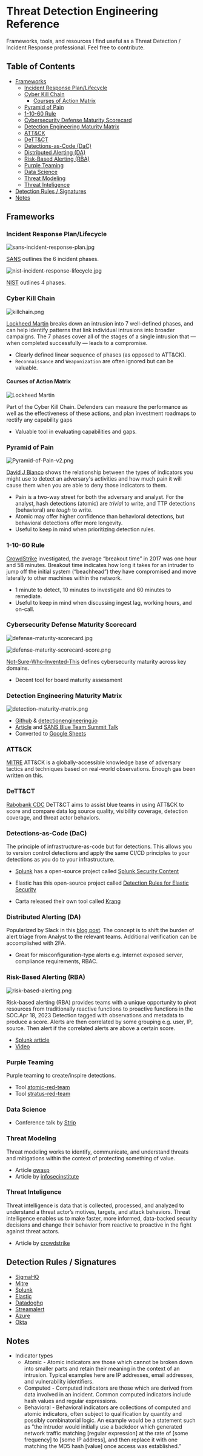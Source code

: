 # Threat Detection Engineering Reference

Frameworks, tools, and resources I find useful as a Threat Detection / Incident Response professional. Feel free to contribute.

## Table of Contents

* [Frameworks](#frameworks)
  * [Incident Response Plan/Lifecycle](#incident-response-plan-lifecycle)
  * [Cyber Kill Chain](#cyber-kill-chain)
      - [Courses of Action Matrix](#courses-of-action-matrix)
  * [Pyramid of Pain](#pyramid-of-pain)
  * [1-10-60 Rule](#1-10-60-rule)
  * [Cybersecurity Defense Maturity Scorecard](#cybersecurity-defense-maturity-scorecard)
  * [Detection Engineering Maturity Matrix](#detection-engineering-maturity-matrix)
  * [ATT&CK](#att-ck)
  * [DeTT&CT](#dett-ct)
  * [Detections-as-Code (DaC)](#detections-as-code--dac-)
  * [Distributed Alerting (DA)](#distributed-alerting--da-)
  * [Risk-Based Alerting (RBA)](#risk-based-alerting--rba-)
  * [Purple Teaming](#purple-teaming)
  * [Data Science](#data-science)
  * [Threat Modeling](#threat-modeling)
  * [Threat Inteligence](#threat-inteligence)
* [Detection Rules / Signatures](#detection-rules---signatures)
* [Notes](#notes)

## Frameworks

### Incident Response Plan/Lifecycle

![sans-incident-response-plan.jpg](images/sans-incident-response-plan.jpg)

[SANS](docs/sans-incident-handlers-handbook.pd) outlines the 6 incident phases.

![nist-incident-response-lifecycle.jpg](images/nist-incident-response-lifecycle.jpg)

[NIST](docs/nist-incident-response-lifecycle.pdf) outlines 4 phases.

### Cyber Kill Chain

![killchain.png](images/cyberkillchain.png)

[Lockheed Martin](docs/LM-White-Paper-Intel-Driven-Defense.pdf) breaks down an intrusion into 7 well-defined phases, and can help identify patterns that link individual intrusions into broader campaigns. The 7 phases cover all of the stages of a single intrusion that — when completed successfully — leads to a compromise.

* Clearly defined linear sequence of phases (as opposed to ATT&CK).
* `Reconnaissance` and `Weaponization` are often ignored but can be valuable.

#### Courses of Action Matrix

![Lockheed Martin](images/courseofactionmatrix.png)

Part of the Cyber Kill Chain. Defenders can measure the performance as well as the effectiveness of these actions, and plan investment roadmaps to rectify any capability gaps

* Valuable tool in evaluating capabilities and gaps.

### Pyramid of Pain

![Pyramid-of-Pain-v2.png](images/Pyramid-of-Pain-v2.png)

[David J Bianco](https://detect-respond.blogspot.com/2013/03/the-pyramid-of-pain.html) shows the relationship between the types of indicators you might use to detect an adversary's activities and how much pain it will cause them when you are able to deny those indicators to them.

* Pain is a two-way street for both the adversary and analyst. For the analyst, hash detections (atomic) are _trivial_ to write, and TTP detections (behavioral) are _tough_ to write.
* Atomic may offer higher confidence than behavioral detections, but behavioral detections offer more longevity.
* Useful to keep in mind when prioritizing detection rules.

### 1-10-60 Rule

[CrowdStrike](https://www.crowdstrike.com/blog/first-ever-adversary-ranking-in-2019-global-threat-report-highlights-the-importance-of-speed/) investigated, the average “breakout time” in 2017 was one hour and 58 minutes. Breakout time indicates how long it takes for an intruder to jump off the initial system (“beachhead”) they have compromised and move laterally to other machines within the network.

* 1 minute to detect, 10 minutes to investigate and 60 minutes to remediate.
* Useful to keep in mind when discussing ingest lag, working hours, and on-call.

### Cybersecurity Defense Maturity Scorecard

![defense-maturity-scorecard.jpg](images/defense-maturity-scorecard.jpg)

![defense-maturity-scorecard-score.png](images/defense-maturity-scorecard-score.png)

[Not-Sure-Who-Invented-This](Scorecard_Cybersecurity-Defense-Maturity-Evaluation.pdf) defines cybersecurity maturity across key domains.

* Decent tool for board maturity assessment

### Detection Engineering Maturity Matrix

![detection-maturity-matrix.png](images/detection-maturity-matrix.png)

* [Github](https://github.com/k-bailey/detection-engineering-maturity-matrix) & [detectionengineering.io](https://detectionengineering.io)
* [Article](https://kyle-bailey.medium.com/detection-engineering-maturity-matrix-f4f3181a5cc7) and [SANS Blue Team Summit Talk](https://www.youtube.com/watch?v=Dxccs8UDu6w&list=PLs4eo9Tja8biPeb2Wmf2H6-1US5zFjIxW&index=11)
* Converted to [Google Sheets](https://docs.google.com/spreadsheets/d/13hKfYXk1t1tfzsz59GsIOAcWen4QakUgj1OznZz-eHE/edit?usp=sharing)

### ATT&CK

[MITRE](https://attack.mitre.org/) ATT&CK is a globally-accessible knowledge base of adversary tactics and techniques based on real-world observations. Enough gas been written on this.

### DeTT&CT

[Rabobank CDC](https://github.com/rabobank-cdc/DeTTECT) DeTT&CT aims to assist blue teams in using ATT&CK to score and compare data log source quality, visibility coverage, detection coverage, and threat actor behaviors.

### Detections-as-Code (DaC)

The principle of infrastructure-as-code but for detections. This allows you to version control detections and apply the same CI/CD principles to your detections as you do to your infrastructure.

* [Splunk](https://www.splunk.com/en_us/blog/security/ci-cd-detection-engineering-splunk-security-content-part-1.html) has a open-source project called [Splunk Security Content](https://github.com/splunk/security_content)
- Elastic has this open-source project called [Detection Rules for Elastic Security](https://github.com/elastic/detection-rules)
* Carta released their own tool called [Krang](https://github.com/carta/krang)

### Distributed Alerting (DA)

Popularized by Slack in this [blog post](https://slack.engineering/distributed-security-alerting/). The concept is to shift the burden of alert triage from Analyst to the relevant teams. Additional verification can be accomplished with 2FA.

* Great for misconfiguration-type alerts e.g. internet exposed server, compliance requirements, RBAC.

### Risk-Based Alerting (RBA)

![risk-based-alerting.png](images/risk-based-alerting.png)

Risk-based alerting (RBA) provides teams with a unique opportunity to pivot resources from traditionally reactive functions to proactive functions in the SOC.Apr 18, 2023
Detection tagged with observations and metadata to produce a score. Alerts are then correlated by some grouping e.g. user, IP, source. Then alert if the correlated alerts are above a certain score.

* [Splunk article](https://www.splunk.com/en_us/blog/security/risk-based-alerting-the-new-frontier-for-siem.html)
* [Video](https://conf.splunk.com/files/2018/recordings/say-goodbye-to-your-sec1479.mp4)

### Purple Teaming

Purple teaming to create/inspire detections.

* Tool [atomic-red-team](https://github.com/redcanaryco/atomic-red-team)
* Tool [stratus-red-team](https://github.com/DataDog/stratus-red-team)

### Data Science

* Conference talk by [Strip](https://www.youtube.com/watch?v=-9BfXMYn0wk)

### Threat Modeling

Threat modeling works to identify, communicate, and understand threats and mitigations within the context of protecting something of value.

* Article [owasp](https://owasp.org/www-community/Threat_Modeling)
* Article by [infosecinstitute](https://resources.infosecinstitute.com/topic/top-threat-modeling-frameworks-stride-owasp-top-10-mitre-attck-framework/)

### Threat Inteligence

Threat intelligence is data that is collected, processed, and analyzed to understand a threat actor’s motives, targets, and attack behaviors. Threat intelligence enables us to make faster, more informed, data-backed security decisions and change their behavior from reactive to proactive in the fight against threat actors.

* Article by [crowdstrike](https://www.crowdstrike.com/cybersecurity-101/threat-intelligence/)

## Detection Rules / Signatures

* [SigmaHQ](https://github.com/SigmaHQ/sigma/tree/master/rules)
* [Mitre](https://car.mitre.org/analytics/)
* [Splunk](https://github.com/splunk/security_content)
* [Elastic](https://github.com/elastic/detection-rules/tree/main/rules)
* [Datadoghq](https://docs.datadoghq.com/security_platform/default_rules/)
* [Streamalert](https://github.com/airbnb/streamalert/tree/master/rules/community)
* [Azure](https://github.com/Azure/Azure-Sentinel/tree/master/Solutions)
* [Okta](https://sec.okta.com/shareddetections)

## Notes

* Indicator types
  * Atomic - Atomic indicators are those which cannot be broken down into smaller parts and retain their meaning in the context of an intrusion. Typical examples here are IP addresses, email addresses, and vulnerability identifiers.
  * Computed - Computed indicators are those which are derived from data involved in an incident. Common computed indicators include hash values and regular expressions.
  * Behavioral - Behavioral indicators are collections of computed and atomic indicators, often subject to qualification by quantity and possibly combinatorial logic. An example would be a statement such as ”the intruder would initially use a backdoor which generated network traffic matching [regular expression] at the rate of [some frequency] to [some IP address], and then replace it with one matching the MD5 hash [value] once access was established.”
